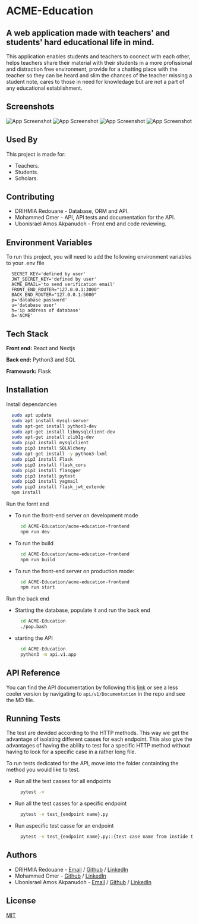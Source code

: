 # ACME-Education
## A web application made with teachers' and students' hard educational life in mind.
This application enables students and teachers to coonect with each other, helps teachers share their material with their students in a more profissional and distraction free environment, provide for a chatting place with the teacher so they can be heard and slim the chances of the teacher missing a student note, cares to those in need for knowledage but are not a part of any educational establishment.
## Screenshots

![App Screenshot](https://lh3.googleusercontent.com/pw/AP1GczNmGsJ6XrFnDGWR-IkemF8EQjHCk00s1z1SIqCJJLb54wkRMpW51rWN_Qs0CLrg07-ZuvBvFXIdw7XzL6RTbeRYva3kHvvCPcITGZ0MSCuXJ3EbiBAz5B4rQdUU9-tP1rYTvdQiSnq7PHQU8fe2Ahcq=w3280-h1986-s-no-gm?authuser=0)
![App Screenshot](https://lh3.googleusercontent.com/pw/AP1GczNvs12boNWQxvkUynm87fnDDFfS2txqSjhWGWh0kYESIdp1xcqJXR-tHirZRTBFQU6Ghmy8oJa4Gen8MrjDYN3wmELBGzNp78jstJBjPmSnYO8MfFo242jnI-WmxTWvTGVyHWA5jlOe0Olwjje-9bEU=w3454-h1150-s-no-gm?authuser=0)
![App Screenshot](https://lh3.googleusercontent.com/pw/AP1GczO6j7jJ6HuT-P0e4E22u_g-hA36XVNkSQjTMyHtPztUdwUi2jKtdpnlwUfIAzRdWXZ0WJb-oq9PU2zFIMEyMt809vRBFuwM_gETtOMMBkEUa9Sd1Z110OaCpDrpam9DnfN1CR3ALTgsvv2IodWWR6s9=w3432-h1868-s-no-gm?authuser=0)
![App Screenshot](https://lh3.googleusercontent.com/pw/AP1GczORq7kaR2Jw5P0grfXAdiQUjyUqSFxxqxS4_8tgEPGpMdtM2mkMiKFH7Y6wQ0jb8hzViat1Uh0VhI5mT6BrqS5xrxR90n_fIpyJ_Y33KdldUxl7Abnv4qGVxIq5rJezf5HQbOOVOQr-brBJFB8VbfEV=w2902-h688-s-no-gm?authuser=0)

## Used By

This project is made for:

- Teachers.
- Students.
- Scholars.


## Contributing

- DRIHMIA Redouane - Database, ORM and API.
- Mohammed Omer - API, API tests and documentation for the API.
- Ubonisrael Amos Akpanudoh - Front end and code reviewing.
## Environment Variables

To run this project, you will need to add the following environment variables to your .env file

```
  SECRET_KEY='defined by user'
  JWT_SECRET_KEY='defined by user'
  ACME_EMAIL='to send verification email'
  FRONT_END_ROUTER="127.0.0.1:3000"
  BACK_END_ROUTER="127.0.0.1:5000"
  p='database password'
  u='database user'
  h='ip address of database'
  D='ACME'
```


## Tech Stack

**Front end:** React and Nextjs

**Back end:** Python3 and SQL

**Framework:** Flask


## Installation

Install dependancies

```bash
  sudo apt update
  sudo apt install mysql-server
  sudo apt-get install python3-dev
  sudo apt-get install libmysqlclient-dev
  sudo apt-get install zlib1g-dev
  sudo pip3 install mysqlclient
  sudo pip3 install SQLAlchemy
  sudo apt-get install -y python3-lxml
  sudo pip3 install Flask
  sudo pip3 install flask_cors
  sudo pip3 install flasgger
  sudo pip3 install pytest
  sudo pip3 install yagmail
  sudo pip3 install flask_jwt_extende
  npm install
```

Run the fornt end
- To run the front-end server on development mode
    ```bash
      cd ACME-Education/acme-education-frontend
      npm run dev
    ```
- To run the build
    ```bash
      cd ACME-Education/acme-education-frontend
      npm run build
    ```
- To run the front-end server on production mode:
    ```bash
      cd ACME-Education/acme-education-frontend
      npm run start
    ```

Run the back end
- Starting the database, populate it and run the back end
    ```bash
      cd ACME-Education
      ./pop.bash
    ```
- starting the API
    ```bash
      cd ACME-Education
      python3 -m api.v1.app
    ```
## API Reference

You can find the API documentation by following this <a href="https://night-belly-22c.notion.site/ACME-Education-API-Docs-77ef7af075cd44829cdfcb8d4d45dd79?pvs=4" target="_blank">link</a> or see a less cooler version by navigating to `api/v1/Documentation` in the repo and see the MD file.

## Running Tests

The test are devided according to the HTTP methods. This way we get the advantage of isolating different casses for each endpoint. This also give the advantages of having the ability to test for a specific HTTP method without having to look for a specific case in a rather long file.

To run tests dedicated for the API, move into the folder containting the method you would like to test.

- Run all the test casses for all endpoints
    ```bash
      pytest -v
    ```
- Run all the test casses for a specific endpoint
    ```bash
      pytest -v test_{endpoint name}.py
    ```
- Run aspecific test casse for an endpoint
    ```bash
      pytest -v test_{endpoint name}.py::{test case name from instide the file}
    ```

## Authors

- DRIHMIA Redouane - [Email](drihmia.redouane@gmail.com) / [Github](https://github.com/Drihmia) / [LinkedIn](https://www.linkedin.com/in/rdrihmia/)
- Mohammed Omer - [Github](https://github.com/MegaChie) / [LinkedIn](www.linkedin.com/in/mohamed-omer-63b24b21b)
- Ubonisrael Amos Akpanudoh - [Email](akpanudohubonisrael@gmail.com) / [Github](https://github.com/ubonisrael) / [LinkedIn](https://linkedin.com/in/ubonisrael-akpanudoh-44ba82246/)

## License

[MIT](https://choosealicense.com/licenses/mit/)
